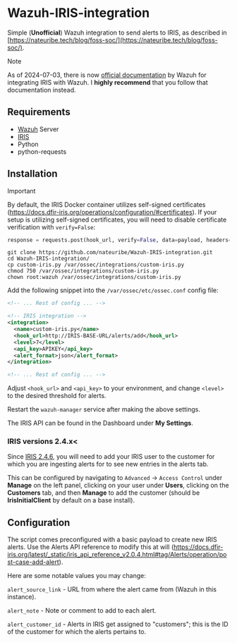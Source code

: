 # Wazuh-IRIS-integration
Simple (**Unofficial**) Wazuh integration to send alerts to IRIS, as described in [https://nateuribe.tech/blog/foss-soc/](https://nateuribe.tech/blog/foss-soc/).

> [!NOTE]
> As of 2024-07-03, there is now [official documentation](https://wazuh.com/blog/enhancing-incident-response-with-wazuh-and-dfir-iris-integration/) by Wazuh for integrating IRIS with Wazuh. I **highly recommend** that you follow that documentation instead.


## Requirements
- [Wazuh](https://github.com/wazuh/wazuh) Server
- [IRIS](https://github.com/dfir-iris/iris-web)
- Python
- python-requests

## Installation
> [!IMPORTANT]
> By default, the IRIS Docker container utilizes self-signed certificates (https://docs.dfir-iris.org/operations/configuration/#certificates).
> If your setup is utilizing self-signed certificates, you will need to disable certificate verification with `verify=False`:
> ```python
> response = requests.post(hook_url, verify=False, data=payload, headers={"Authorization": "Bearer " + api_key, "content-type": "application/json"})
> ```

```
git clone https://github.com/nateuribe/Wazuh-IRIS-integration.git
cd Wazuh-IRIS-integration/
cp custom-iris.py /var/ossec/integrations/custom-iris.py
chmod 750 /var/ossec/integrations/custom-iris.py
chown root:wazuh /var/ossec/integrations/custom-iris.py
```
Add the following snippet into the `/var/ossec/etc/ossec.conf` config file:
```xml
<!-- ... Rest of config ... -->

<!-- IRIS integration -->
<integration>
  <name>custom-iris.py</name>
  <hook_url>http://IRIS-BASE-URL/alerts/add</hook_url>
  <level>7</level>
  <api_key>APIKEY</api_key>
  <alert_format>json</alert_format>
</integration>

<!-- ... Rest of config ... -->
```
Adjust `<hook_url>` and `<api_key>` to your environment, and change `<level>` to the desired threshold for alerts.

Restart the `wazuh-manager` service after making the above settings.

The IRIS API can be found in the Dashboard under **My Settings**.

### IRIS versions 2.4.x<
Since [IRIS 2.4.6](https://github.com/dfir-iris/iris-web/releases/tag/v2.4.6), you will need to add your IRIS user to the customer for which you are ingesting alerts for to see new entries in the alerts tab.

This can be configured by navigating to `Advanced` -> `Access Control` under **Manage** on the left panel, clicking on your user under **Users**, clicking on the **Customers** tab, and then **Manage** to add the customer (should be **IrisInitialClient** by default on a base install).

## Configuration

The script comes preconfigured with a basic payload to create new IRIS alerts.
Use the Alerts API reference to modify this at will (https://docs.dfir-iris.org/latest/_static/iris_api_reference_v2.0.4.html#tag/Alerts/operation/post-case-add-alert).

Here are some notable values you may change:

`alert_source_link` - URL from where the alert came from (Wazuh in this instance).

`alert_note` - Note or comment to add to each alert.

`alert_customer_id` - Alerts in IRIS get assigned to "customers"; this is the ID of the customer for which the alerts pertains to.
